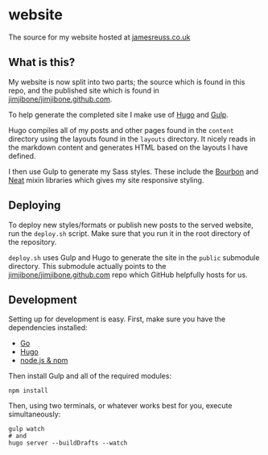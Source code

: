 # website

The source for my website hosted at [jamesreuss.co.uk](http://jamesreuss.co.uk)

## What is this?

My website is now split into two parts; the source which is found in this repo, and the published site which is found in [jimjibone/jimjibone.github.com](https://github.com/jimjibone/jimjibone.github.com).

To help generate the completed site I make use of [Hugo](http://gohugo.io) and [Gulp](http://gulpjs.com).

Hugo compiles all of my posts and other pages found in the `content` directory using the layouts found in the `layouts` directory. It nicely reads in the markdown content and generates HTML based on the layouts I have defined.

I then use Gulp to generate my Sass styles. These include the [Bourbon](http://bourbon.io) and [Neat](http://neat.bourbon.io) mixin libraries which gives my site responsive styling.

## Deploying

To deploy new styles/formats or publish new posts to the served website, run the `deploy.sh` script. Make sure that you run it in the root directory of the repository.

`deploy.sh` uses Gulp and Hugo to generate the site in the `public` submodule directory. This submodule actually points to the [jimjibone/jimjibone.github.com](https://github.com/jimjibone/jimjibone.github.com) repo which GitHub helpfully hosts for us.

## Development

Setting up for development is easy. First, make sure you have the dependencies installed:

- [Go](http://golang.org/doc/install)
- [Hugo](http://gohugo.io)
- [node.js & npm](http://nodejs.org)

Then install Gulp and all of the required modules:

```
npm install
```

Then, using two terminals, or whatever works best for you, execute simultaneously:

```
gulp watch
# and
hugo server --buildDrafts --watch
```
